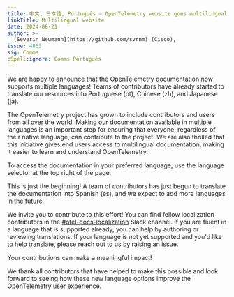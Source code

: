```yaml
---
title: 中文, 日本語, Português — OpenTelemetry website goes multilingual
linkTitle: Multilingual website
date: 2024-08-21
author: >-
  [Severin Neumann](https://github.com/svrnm) (Cisco),
issue: 4863
sig: Comms
cSpell:ignore: Comms Português
---
```


We are happy to announce that the OpenTelemetry documentation now supports
multiple languages! Teams of contributors have already started to translate our resources into
Portuguese (pt), Chinese (zh), and Japanese (ja).

The OpenTelemetry project has grown to include contributors and users from all
over the world. Making our documentation available in multiple
languages is an important step for ensuring that everyone, regardless of their
native language, can contribute to the project. We are also thrilled that this initiative
gives end users access to multilingual documentation, making it easier to learn and 
understand OpenTelemetry. 

To access the documentation in your preferred language, use the language
selector at the top right of the page.

This is just the beginning! A team of contributors has just begun to translate the
documentation into Spanish (es), and we expect to add more languages in the
future.

We invite you to contribute to this effort! You can find fellow localization contributors in the [#otel-docs-localization](https://cloud-native.slack.com/archives/C076RUAGP37) Slack channel. If you are fluent in a language that
is supported already, you can help by authoring or reviewing translations. If
your language is not yet supported and you'd like to help translate, please reach out to us by raising an issue.

Your contributions can make a meaningful impact!

We thank all contributors that have helped to make this possible and look forward to seeing
how these new language options improve the OpenTelemetry user experience. 
